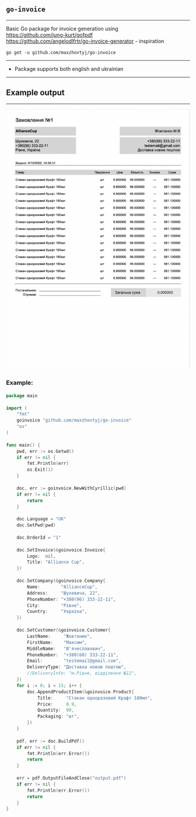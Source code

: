 ## `go-invoice`

---

Basic Go package for invoice generation using   
https://github.com/jung-kurt/gofpdf  
https://github.com/angelodlfrtr/go-invoice-generator - inspiration

```shell
go get -u github.com/maxzhovtyj/go-invoice
```
---
* Package supports both english and ukrainian 

---

## Example output

---

![DeliveryNoteExample](example.png)

### Example:
```go
package main

import (
	"fmt"
	goinvoice "github.com/maxzhovtyj/go-invoice"
	"os"
)

func main() {
	pwd, err := os.Getwd()
	if err != nil {
		fmt.Println(err)
		os.Exit(1)
	}

	doc, err := goinvoice.NewWithCyrillic(pwd)
	if err != nil {
		return
	}

	doc.Language = "UK"
	doc.SetPwd(pwd)

	doc.OrderId = "1"

	doc.SetInvoice(&goinvoice.Invoice{
		Logo:  nil,
		Title: "Alliance Cup",
	})

	doc.SetCompany(&goinvoice.Company{
		Name:        "AllianceCup",
		Address:     "Шухевича, 22",
		PhoneNumber: "+380(96) 333-22-11",
		City:        "Рівне",
		Country:     "Україна",
	})

	doc.SetCustomer(&goinvoice.Customer{
		LastName:     "Жовтанюк",
		FirstName:    "Максим",
		MiddleName:   "В'ячеславович",
		PhoneNumber:  "+380(68) 333-22-11",
		Email:        "testemail@gmail.com",
		DeliveryType: "Доставка новою поштою",
		//DeliveryInfo: "м.Рівне, відділення №12",
	})
	for i := 0; i < 15; i++ {
		doc.AppendProductItem(&goinvoice.Product{
			Title:     "Стакан одноразовий Крафт 180мл",
			Price:     8.9,
			Quantity:  99,
			Packaging: "шт",
		})
	}

	pdf, err := doc.BuildPdf()
	if err != nil {
		fmt.Println(err.Error())
		return
	}

	err = pdf.OutputFileAndClose("output.pdf")
	if err != nil {
		fmt.Println(err.Error())
		return
	}
}
```
